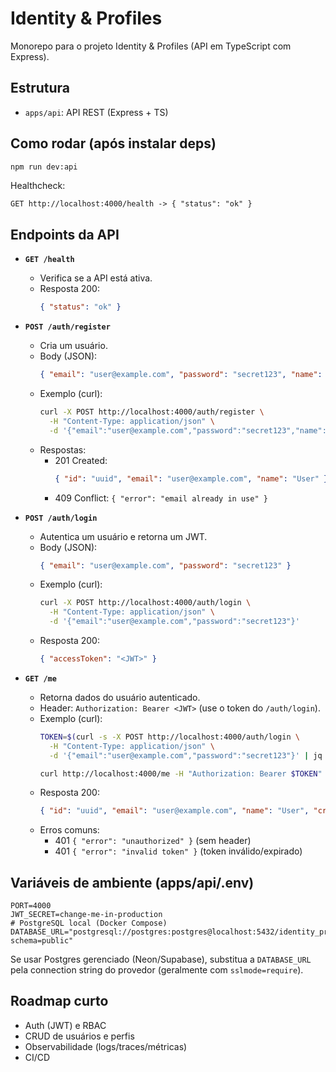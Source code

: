 # Identity & Profiles

Monorepo para o projeto Identity & Profiles (API em TypeScript com Express).

## Estrutura
- `apps/api`: API REST (Express + TS)

## Como rodar (após instalar deps)
```bash
npm run dev:api
```

Healthcheck:
```
GET http://localhost:4000/health -> { "status": "ok" }
```

## Endpoints da API

- **`GET /health`**
  - Verifica se a API está ativa.
  - Resposta 200:
    ```json
    { "status": "ok" }
    ```

- **`POST /auth/register`**
  - Cria um usuário.
  - Body (JSON):
    ```json
    { "email": "user@example.com", "password": "secret123", "name": "User" }
    ```
  - Exemplo (curl):
    ```bash
    curl -X POST http://localhost:4000/auth/register \
      -H "Content-Type: application/json" \
      -d '{"email":"user@example.com","password":"secret123","name":"User"}'
    ```
  - Respostas:
    - 201 Created:
      ```json
      { "id": "uuid", "email": "user@example.com", "name": "User" }
      ```
    - 409 Conflict: `{ "error": "email already in use" }`

- **`POST /auth/login`**
  - Autentica um usuário e retorna um JWT.
  - Body (JSON):
    ```json
    { "email": "user@example.com", "password": "secret123" }
    ```
  - Exemplo (curl):
    ```bash
    curl -X POST http://localhost:4000/auth/login \
      -H "Content-Type: application/json" \
      -d '{"email":"user@example.com","password":"secret123"}'
    ```
  - Resposta 200:
    ```json
    { "accessToken": "<JWT>" }
    ```

- **`GET /me`**
  - Retorna dados do usuário autenticado.
  - Header: `Authorization: Bearer <JWT>` (use o token do `/auth/login`).
  - Exemplo (curl):
    ```bash
    TOKEN=$(curl -s -X POST http://localhost:4000/auth/login \
      -H "Content-Type: application/json" \
      -d '{"email":"user@example.com","password":"secret123"}' | jq -r .accessToken)

    curl http://localhost:4000/me -H "Authorization: Bearer $TOKEN"
    ```
  - Resposta 200:
    ```json
    { "id": "uuid", "email": "user@example.com", "name": "User", "createdAt": "..." }
    ```
  - Erros comuns:
    - 401 `{ "error": "unauthorized" }` (sem header)
    - 401 `{ "error": "invalid token" }` (token inválido/expirado)

## Variáveis de ambiente (apps/api/.env)
```dotenv
PORT=4000
JWT_SECRET=change-me-in-production
# PostgreSQL local (Docker Compose)
DATABASE_URL="postgresql://postgres:postgres@localhost:5432/identity_profiles?schema=public"
```

Se usar Postgres gerenciado (Neon/Supabase), substitua a `DATABASE_URL` pela connection string do provedor (geralmente com `sslmode=require`).

## Roadmap curto
- Auth (JWT) e RBAC
- CRUD de usuários e perfis
- Observabilidade (logs/traces/métricas)
- CI/CD
